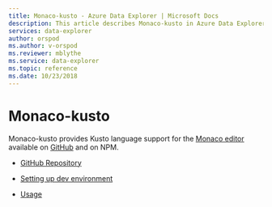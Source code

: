 ```yaml
---
title: Monaco-kusto - Azure Data Explorer | Microsoft Docs
description: This article describes Monaco-kusto in Azure Data Explorer.
services: data-explorer
author: orspod
ms.author: v-orspod
ms.reviewer: mblythe
ms.service: data-explorer
ms.topic: reference
ms.date: 10/23/2018
---
```

# Monaco-kusto

Monaco-kusto provides Kusto language support for the [Monaco editor](https://microsoft.github.io/monaco-editor/) available on [GitHub](https://github.com/Azure/monaco-kusto) and on NPM.

* [GitHub Repository](https://github.com/Azure/monaco-kusto)

* [Setting up dev environment](https://github.com/Azure/monaco-kusto#setting-up-a-dev-environment)

* [Usage](https://github.com/Azure/monaco-kusto#usage)